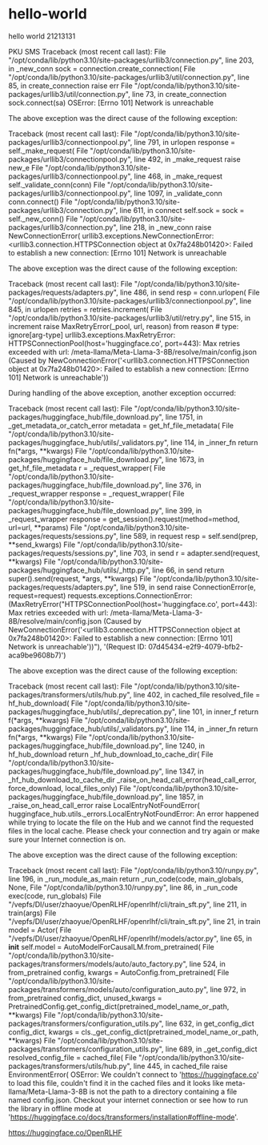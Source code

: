 # hello-world
hello world
21213131

PKU SMS
Traceback (most recent call last):
  File "/opt/conda/lib/python3.10/site-packages/urllib3/connection.py", line 203, in _new_conn
    sock = connection.create_connection(
  File "/opt/conda/lib/python3.10/site-packages/urllib3/util/connection.py", line 85, in create_connection
    raise err
  File "/opt/conda/lib/python3.10/site-packages/urllib3/util/connection.py", line 73, in create_connection
    sock.connect(sa)
OSError: [Errno 101] Network is unreachable

The above exception was the direct cause of the following exception:

Traceback (most recent call last):
  File "/opt/conda/lib/python3.10/site-packages/urllib3/connectionpool.py", line 791, in urlopen
    response = self._make_request(
  File "/opt/conda/lib/python3.10/site-packages/urllib3/connectionpool.py", line 492, in _make_request
    raise new_e
  File "/opt/conda/lib/python3.10/site-packages/urllib3/connectionpool.py", line 468, in _make_request
    self._validate_conn(conn)
  File "/opt/conda/lib/python3.10/site-packages/urllib3/connectionpool.py", line 1097, in _validate_conn
    conn.connect()
  File "/opt/conda/lib/python3.10/site-packages/urllib3/connection.py", line 611, in connect
    self.sock = sock = self._new_conn()
  File "/opt/conda/lib/python3.10/site-packages/urllib3/connection.py", line 218, in _new_conn
    raise NewConnectionError(
urllib3.exceptions.NewConnectionError: <urllib3.connection.HTTPSConnection object at 0x7fa248b01420>: Failed to establish a new connection: [Errno 101] Network is unreachable

The above exception was the direct cause of the following exception:

Traceback (most recent call last):
  File "/opt/conda/lib/python3.10/site-packages/requests/adapters.py", line 486, in send
    resp = conn.urlopen(
  File "/opt/conda/lib/python3.10/site-packages/urllib3/connectionpool.py", line 845, in urlopen
    retries = retries.increment(
  File "/opt/conda/lib/python3.10/site-packages/urllib3/util/retry.py", line 515, in increment
    raise MaxRetryError(_pool, url, reason) from reason  # type: ignore[arg-type]
urllib3.exceptions.MaxRetryError: HTTPSConnectionPool(host='huggingface.co', port=443): Max retries exceeded with url: /meta-llama/Meta-Llama-3-8B/resolve/main/config.json (Caused by NewConnectionError('<urllib3.connection.HTTPSConnection object at 0x7fa248b01420>: Failed to establish a new connection: [Errno 101] Network is unreachable'))

During handling of the above exception, another exception occurred:

Traceback (most recent call last):
  File "/opt/conda/lib/python3.10/site-packages/huggingface_hub/file_download.py", line 1751, in _get_metadata_or_catch_error
    metadata = get_hf_file_metadata(
  File "/opt/conda/lib/python3.10/site-packages/huggingface_hub/utils/_validators.py", line 114, in _inner_fn
    return fn(*args, **kwargs)
  File "/opt/conda/lib/python3.10/site-packages/huggingface_hub/file_download.py", line 1673, in get_hf_file_metadata
    r = _request_wrapper(
  File "/opt/conda/lib/python3.10/site-packages/huggingface_hub/file_download.py", line 376, in _request_wrapper
    response = _request_wrapper(
  File "/opt/conda/lib/python3.10/site-packages/huggingface_hub/file_download.py", line 399, in _request_wrapper
    response = get_session().request(method=method, url=url, **params)
  File "/opt/conda/lib/python3.10/site-packages/requests/sessions.py", line 589, in request
    resp = self.send(prep, **send_kwargs)
  File "/opt/conda/lib/python3.10/site-packages/requests/sessions.py", line 703, in send
    r = adapter.send(request, **kwargs)
  File "/opt/conda/lib/python3.10/site-packages/huggingface_hub/utils/_http.py", line 66, in send
    return super().send(request, *args, **kwargs)
  File "/opt/conda/lib/python3.10/site-packages/requests/adapters.py", line 519, in send
    raise ConnectionError(e, request=request)
requests.exceptions.ConnectionError: (MaxRetryError("HTTPSConnectionPool(host='huggingface.co', port=443): Max retries exceeded with url: /meta-llama/Meta-Llama-3-8B/resolve/main/config.json (Caused by NewConnectionError('<urllib3.connection.HTTPSConnection object at 0x7fa248b01420>: Failed to establish a new connection: [Errno 101] Network is unreachable'))"), '(Request ID: 07d45434-e2f9-4079-bfb2-aca9be9608b7)')

The above exception was the direct cause of the following exception:

Traceback (most recent call last):
  File "/opt/conda/lib/python3.10/site-packages/transformers/utils/hub.py", line 402, in cached_file
    resolved_file = hf_hub_download(
  File "/opt/conda/lib/python3.10/site-packages/huggingface_hub/utils/_deprecation.py", line 101, in inner_f
    return f(*args, **kwargs)
  File "/opt/conda/lib/python3.10/site-packages/huggingface_hub/utils/_validators.py", line 114, in _inner_fn
    return fn(*args, **kwargs)
  File "/opt/conda/lib/python3.10/site-packages/huggingface_hub/file_download.py", line 1240, in hf_hub_download
    return _hf_hub_download_to_cache_dir(
  File "/opt/conda/lib/python3.10/site-packages/huggingface_hub/file_download.py", line 1347, in _hf_hub_download_to_cache_dir
    _raise_on_head_call_error(head_call_error, force_download, local_files_only)
  File "/opt/conda/lib/python3.10/site-packages/huggingface_hub/file_download.py", line 1857, in _raise_on_head_call_error
    raise LocalEntryNotFoundError(
huggingface_hub.utils._errors.LocalEntryNotFoundError: An error happened while trying to locate the file on the Hub and we cannot find the requested files in the local cache. Please check your connection and try again or make sure your Internet connection is on.

The above exception was the direct cause of the following exception:

Traceback (most recent call last):
  File "/opt/conda/lib/python3.10/runpy.py", line 196, in _run_module_as_main
    return _run_code(code, main_globals, None,
  File "/opt/conda/lib/python3.10/runpy.py", line 86, in _run_code
    exec(code, run_globals)
  File "/vepfs/DI/user/zhaoyue/OpenRLHF/openrlhf/cli/train_sft.py", line 211, in <module>
    train(args)
  File "/vepfs/DI/user/zhaoyue/OpenRLHF/openrlhf/cli/train_sft.py", line 21, in train
    model = Actor(
  File "/vepfs/DI/user/zhaoyue/OpenRLHF/openrlhf/models/actor.py", line 65, in __init__
    self.model = AutoModelForCausalLM.from_pretrained(
  File "/opt/conda/lib/python3.10/site-packages/transformers/models/auto/auto_factory.py", line 524, in from_pretrained
    config, kwargs = AutoConfig.from_pretrained(
  File "/opt/conda/lib/python3.10/site-packages/transformers/models/auto/configuration_auto.py", line 972, in from_pretrained
    config_dict, unused_kwargs = PretrainedConfig.get_config_dict(pretrained_model_name_or_path, **kwargs)
  File "/opt/conda/lib/python3.10/site-packages/transformers/configuration_utils.py", line 632, in get_config_dict
    config_dict, kwargs = cls._get_config_dict(pretrained_model_name_or_path, **kwargs)
  File "/opt/conda/lib/python3.10/site-packages/transformers/configuration_utils.py", line 689, in _get_config_dict
    resolved_config_file = cached_file(
  File "/opt/conda/lib/python3.10/site-packages/transformers/utils/hub.py", line 445, in cached_file
    raise EnvironmentError(
OSError: We couldn't connect to 'https://huggingface.co' to load this file, couldn't find it in the cached files and it looks like meta-llama/Meta-Llama-3-8B is not the path to a directory containing a file named config.json.
Checkout your internet connection or see how to run the library in offline mode at 'https://huggingface.co/docs/transformers/installation#offline-mode'.


https://huggingface.co/OpenRLHF
